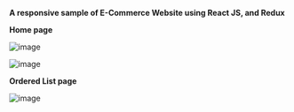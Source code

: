 **A responsive sample of E-Commerce Website using React JS, and Redux**

**Home page**

![image](https://github.com/msaransh/msaransh-E-Commerce-Myntra-Clone/assets/119345742/86e02b03-5de5-4828-a281-bae37e3f3f7d)


![image](https://github.com/msaransh/msaransh-E-Commerce-Myntra-Clone/assets/119345742/52061f3b-19d9-47d3-9b75-8c9d85986441)


**Ordered List page**

![image](https://github.com/msaransh/msaransh-E-Commerce-Myntra-Clone/assets/119345742/e2876fab-e933-44cc-aa6e-f1e1f136e6b7)


